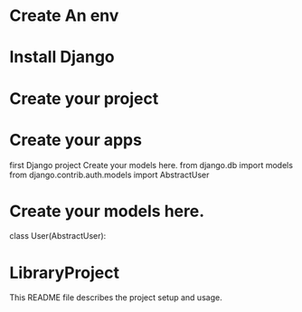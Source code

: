 <!-- My First Django project -->

# Create An env

# Install Django

# Create your project

# Create your apps


first Django project
Create your models here.
from django.db import models
from django.contrib.auth.models import AbstractUser

# Create your models here.
class User(AbstractUser):


<!-- This is a comment and will not be visible in the rendered README.md file -->

# LibraryProject

This README file describes the project setup and usage.

<!-- Another comment, explaining internal notes or reminders for collaborators -->

